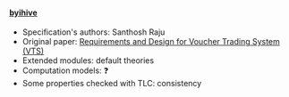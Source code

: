 #### <a href="https://github.com/byisystems/byihive">byihive</a>
- Specification's authors: Santhosh Raju
- Original paper: <a href="https://tools.ietf.org/rfc/rfc3506.txt">Requirements and Design for Voucher Trading System (VTS)</a>
- Extended modules: default theories
- Computation models: ❓
- Some properties checked with TLC: consistency


